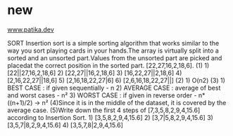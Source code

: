 # new

www.patika.dev

SORT  Insertion sort is a simple sorting algorithm that works similar to the way you sort playing cards in your hands.The array is virtually split into a sorted and an unsorted part.Values from the unsorted part are picked and placedat the correct position in the sorted part. [22,27,16,2,18,6].            (1)                                                                 1)    [22||27,16,2,18,6]                                                        2)    [22,27||16,2,18,6]                            3)    [16,22,27||2,18,6]                              4)    [2,16,22,27||18,6]                            5)    [2,16,18,22,27|6]                                      6)    [2,6,16,18,22,27||]                            (2)  1)   O(n2)                                            (3) 1) BEST CASE    : if given sequentially - n                                        2) AVERAGE CASE : average of best and worst cases - n²                               3) WORST CASE   : if given in reverse order - n*((n+1)/2) -> n²                 (4)Since it is in the middle of the dataset, it is covered by the average case.                                                       (5)Write down the first 4 steps of [7,3,5,8,2,9,4,15.6] according to Insertion Sort.                                           1)    [3,5,8,2,9,4,15.6]                                       2)   [3,7|5,8,2,9,4,15.6]                           3)   [3,5,7|8,2,9,4,15.6]                           4)   [3,5,7,8|2,9,4,15.6] 

